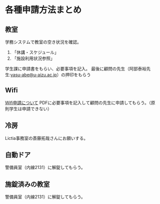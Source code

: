 # 各種申請方法まとめ

## 教室
学務システムで教室の空き状況を確認。
1. 「休講・スケジュール」
2. 「施設利用状況参照」

学生課に申請書をもらい、必要事項を記入。
最後に顧問の先生（阿部泰裕先生:yasu-abe@u-aizu.ac.jp）の押印をもらう

## Wifi
[Wifi申請について](https://web-int.u-aizu.ac.jp/labs/istc/ipc/forms/forms.html?fbclid=IwAR3Rw_w28rPdpYuh0GXYpSp0aCwWMRQE9x02u9t774D0qlU5GK_W4TSUVUY#24)
PDFに必要事項を記入して顧問の先生に申請してもらう。（原則学生は申請できない）

## 冷房
Lictia事務室の斎藤拓哉さんにお願いする。

## 自動ドア
警備員室（内線2131）に解錠してもらう。

## 施錠済みの教室
警備員室（内線2131）に解錠してもらう。
